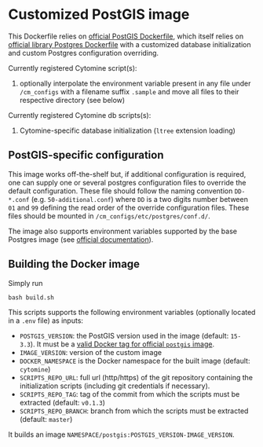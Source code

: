 # Customized PostGIS image

This Dockerfile relies on [official PostGIS Dockerfile](https://github.com/postgis/docker-postgis), which itself relies on [official library Postgres Dockerfile](https://github.com/docker-library/postgres) with a  customized database initialization and custom Postgres configuration overriding.

Currently registered Cytomine script(s):

1. optionally interpolate the environment variable present in any file under `/cm_configs` with a filename suffix `.sample` and move all files to their respective directory (see below)

Currently registered Cytomine db scripts(s):

1. Cytomine-specific database initialization (`ltree` extension loading)

## PostGIS-specific configuration

This image works off-the-shelf but, if additional configuration is required, one can supply one or several postgres configuration files to override the default configuration. These file should follow the naming convention `DD-*.conf` (e.g. `50-additional.conf`) where `DD` is a two digits number between `01` and `99` defining the read order of the override configuration files. These files should be mounted in `/cm_configs/etc/postgres/conf.d/`.

The image also supports environment variables supported by the base Postgres image (see [official documentation](https://registry.hub.docker.com/_/postgres)).

## Building the Docker image

Simply run 
```
bash build.sh
```

This scripts supports the following environment variables (optionally located in a `.env` file) as inputs:

* `POSTGIS_VERSION`: the PostGIS version used in the image (default: `15-3.3`). It must be a [valid Docker tag for official `postgis` image](https://github.com/docker-library/docs/tree/master/PostGIS#supported-tags-and-respective-dockerfile-links).
* `IMAGE_VERSION`: version of the custom image
* `DOCKER_NAMESPACE` is the Docker namespace for the built image (default: `cytomine`)
* `SCRIPTS_REPO_URL`: full url (http/https) of the git repository containing the initialization scripts (including git credentials if necessary).  
* `SCRIPTS_REPO_TAG`: tag of the commit from which the scripts must be extracted (default: `v0.1.3`)
* `SCRIPTS_REPO_BRANCH`: branch from which the scripts must be extracted (default: `master`)

It builds an image `NAMESPACE/postgis:POSTGIS_VERSION-IMAGE_VERSION`.
